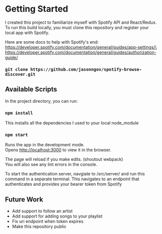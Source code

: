 # Getting Started 
I created this project to familiarize myself with Spotify API and React/Redux. To run this build locally, you must clone this repository and register your local app with Spotify.

Here are some docs to help with Spotify's end:\
https://developer.spotify.com/documentation/general/guides/app-settings/\
https://developer.spotify.com/documentation/general/guides/authorization-guide/

### `git clone https://github.com/jasonngov/spotify-browse-discover.git`

## Available Scripts

In the project directory, you can run:

### `npm install`
This installs all the dependencies I used to your local node_module

### `npm start`
Runs the app in the development mode.\
Opens [http://localhost:3000](http://localhost:3000) to view it in the browser.

The page will reload if you make edits. (shoutout webpack) \
You will also see any lint errors in the console.

To start the authentication server, navgiate to /src/server/ and run this command in a separate terminal. 
This navigates to an endpoint that authenticates and provides your bearer token from Spotify

## Future Work
- Add support to follow an artist
- Add support for adding songs to your playlist
- Fix uri endpoint when token expires
- Make this repository public